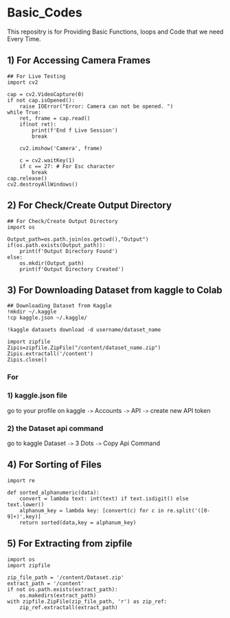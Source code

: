 # Basic_Codes
This repositry is for Providing Basic Functions, loops and Code that we need Every Time.

## 1) For Accessing Camera Frames
```
## For Live Testing
import cv2

cap = cv2.VideoCapture(0)
if not cap.isOpened():
    raise IOError("Error: Camera can not be opened. ")
while True:
    ret, frame = cap.read()
    if(not ret):
        print(f'End f Live Session')
        break

    cv2.imshow('Camera', frame)
    
    c = cv2.waitKey(1)
    if c == 27: # For Esc character
        break
cap.release()
cv2.destroyAllWindows()
```

## 2) For Check/Create Output Directory
```
## For Check/Create Output Directory
import os

Output_path=os.path.join(os.getcwd(),"Output")
if(os.path.exists(Output_path)):
    print(f'Output Directory Found')
else:
    os.mkdir(Output_path)
    print(f'Output Directory Created')
```

## 3) For Downloading Dataset from kaggle to Colab

```
## Downloading Dataset from Kaggle
!mkdir ~/.kaggle
!cp kaggle.json ~/.kaggle/

!kaggle datasets download -d username/dataset_name

import zipfile
Zipis=zipfile.ZipFile("/content/dataset_name.zip")
Zipis.extractall('/content')
Zipis.close()
```
### For
### 1) kaggle.json file <br>
go to your profile on kaggle ```->``` Accounts ```->``` API ```->``` create new API token<br>
### 2) the Dataset api command 
go to kaggle Dataset ```->``` 3 Dots ```->``` Copy Api Command

## 4) For Sorting of Files
```
import re

def sorted_alphanumeric(data):  
    convert = lambda text: int(text) if text.isdigit() else text.lower()
    alphanum_key = lambda key: [convert(c) for c in re.split('([0-9]+)',key)]
    return sorted(data,key = alphanum_key)
```

## 5) For Extracting from zipfile
```
import os
import zipfile

zip_file_path = '/content/Dataset.zip'
extract_path = '/content'
if not os.path.exists(extract_path):
    os.makedirs(extract_path)
with zipfile.ZipFile(zip_file_path, 'r') as zip_ref:
    zip_ref.extractall(extract_path)
```


